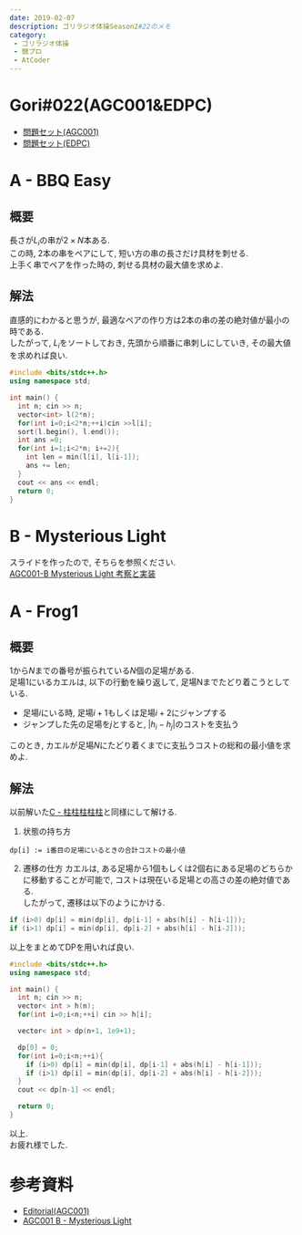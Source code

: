 ```yaml
---
date: 2019-02-07
description: ゴリラジオ体操Season2#22のメモ
category:
 - ゴリラジオ体操
 - 競プロ
 - AtCoder
---
```


# Gori#022(AGC001&EDPC)
 - [問題セット(AGC001)](https://atcoder.jp/contests/agc001/tasks)
 - [問題セット(EDPC)](https://atcoder.jp/contests/dp/tasks)

# A - BBQ Easy
## 概要
長さが$L_i$の串が$2 \times N$本ある.  
この時, $2$本の串をペアにして, 短い方の串の長さだけ具材を刺せる.  
上手く串でペアを作った時の, 刺せる具材の最大値を求めよ.

## 解法
直感的にわかると思うが, 最適なペアの作り方は$2$本の串の差の絶対値が最小の時である.  
したがって, $L_i$をソートしておき, 先頭から順番に串刺しにしていき, その最大値を求めれば良い.

```cpp
#include <bits/stdc++.h>
using namespace std;

int main() {
  int n; cin >> n;
  vector<int> l(2*n);
  for(int i=0;i<2*n;++i)cin >>l[i];
  sort(l.begin(), l.end());
  int ans =0;
  for(int i=1;i<2*n; i+=2){
    int len = min(l[i], l[i-1]);
    ans += len;
  }
  cout << ans << endl;
  return 0;
}

```

# B - Mysterious Light
スライドを作ったので, そちらを参照ください.  
[AGC001-B Mysterious Light 考察と実装](https://speakerdeck.com/task4233/agc001-b-mysterious-light-kao-cha-toshi-zhuang)

# A - Frog1
## 概要
$1$から$N$までの番号が振られている$N$個の足場がある.  
足場1にいるカエルは, 以下の行動を繰り返して, 足場Nまでたどり着こうとしている.  
 - 足場$i$にいる時, 足場$i+1$もしくは足場$i+2$にジャンプする
 - ジャンプした先の足場を$j$とすると, $|h_i - h_j|$のコストを支払う

このとき, カエルが足場$N$にたどり着くまでに支払うコストの総和の最小値を求めよ.

## 解法
以前解いた[C - 柱柱柱柱柱](020.html#c-柱柱柱柱柱)と同様にして解ける.

1. 状態の持ち方
```
dp[i] := i番目の足場にいるときの合計コストの最小値
```

2. 遷移の仕方
カエルは, ある足場から1個もしくは2個右にある足場のどちらかに移動することが可能で, コストは現在いる足場との高さの差の絶対値である.  
したがって, 遷移は以下のようにかける.  
```cpp
if (i>0) dp[i] = min(dp[i], dp[i-1] + abs(h[i] - h[i-1]));
if (i>1) dp[i] = min(dp[i], dp[i-2] + abs(h[i] - h[i-2]));
```

以上をまとめてDPを用いれば良い.

```cpp
#include <bits/stdc++.h>
using namespace std;

int main() {
  int n; cin >> n;
  vector< int > h(n);
  for(int i=0;i<n;++i) cin >> h[i];

  vector< int > dp(n+1, 1e9+1);

  dp[0] = 0;
  for(int i=0;i<n;++i){
    if (i>0) dp[i] = min(dp[i], dp[i-1] + abs(h[i] - h[i-1]));
    if (i>1) dp[i] = min(dp[i], dp[i-2] + abs(h[i] - h[i-2]));
  }
  cout << dp[n-1] << endl;

  return 0;
}

```

以上.  
お疲れ様でした.

# 参考資料
 - [Editorial(AGC001)](http://agc001.contest.atcoder.jp/data/agc/001/editorial.pdf)
 - [AGC001 B - Mysterious Light](http://procon-nenuon61.hatenablog.com/entry/2017/10/15/175948)